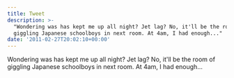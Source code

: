 ```yaml
---
title: Tweet
description: >-
  "Wondering was has kept me up all night? Jet lag? No, it'll be the room of
  giggling Japanese schoolboys in next room. At 4am, I had enough..."
date: '2011-02-27T20:02:10+00:00'
---
```

Wondering was has kept me up all night? Jet lag? No, it'll be the room of giggling Japanese schoolboys in next room. At 4am, I had enough...

